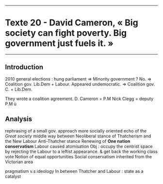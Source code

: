 ***
# Texte 20 - David Cameron, « Big society can fight poverty. Big government just fuels it. »
***
## Introduction 

2010 general elections : hung parliament 
⇒ Minority government ? No.
⇒ Coalition gov. Lib.Dem + Labour. Appeared undemocratic.
⇒ Coalition gov. C. + Lib.Dem.

They wrote a coalition agreement. 
D. Cameron = P.M 
Nick Clegg = deputy P.M ù

## Analysis 

rephrasing of a small gov. approach more socially oriented 
echo of the *Great society* 
middle way between Neoliberal stance of Thatcherism and the New Labour 
Anti-Thatcher stance Renewing of **One nation conservatism** 
Labour caused atomisation 
Obj : occupy the centrist space by rejecting the Labour to a leftist appearance. & get back the working class vote 
Notion of equal opportunities 
Social conservatism inherited from the Victorian area 

pragmatism v.s ideology 
In between Thatcher and Labour : state as a catalyst 
